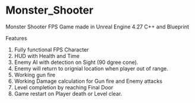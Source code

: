 # Monster_Shooter
 Monster Shooter FPS Game made in Unreal Engine 4.27 C++ and Blueprint
 
Features
1. Fully functional FPS Character
2. HUD with Health and Time
3. Enemy AI with detection on Sight (90 dgree cone).
4. Enemy will return to orignial location when player out of range.
5. Working gun fire
6. Working Damage calculation for Gun fire and Enemy attacks
7. Level completion by reaching Final Door
8. Game restart on Player death or Level clear.
